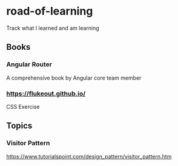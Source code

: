 # road-of-learning
Track what I learned and am learning

## Books
### Angular Router
A comprehensive book by Angular core team member

### https://flukeout.github.io/
CSS Exercise

## Topics

### Visitor Pattern
https://www.tutorialspoint.com/design_pattern/visitor_pattern.htm
